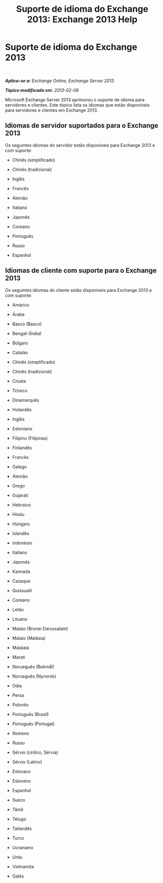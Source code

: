 ﻿---
title: 'Suporte de idioma do Exchange 2013: Exchange 2013 Help'
TOCTitle: Suporte de idioma do Exchange 2013
ms:assetid: 934686fb-53a2-4b13-aaf0-498e4011d61a
ms:mtpsurl: https://technet.microsoft.com/pt-br/library/Dd298152(v=EXCHG.150)
ms:contentKeyID: 50486141
ms.date: 05/22/2018
mtps_version: v=EXCHG.150
ms.translationtype: MT
---

# Suporte de idioma do Exchange 2013

 

_**Aplica-se a:** Exchange Online, Exchange Server 2013_

_**Tópico modificado em:** 2013-02-08_

Microsoft Exchange Server 2013 aprimorou o suporte de idioma para servidores e clientes. Este tópico lista os idiomas que estão disponíveis para servidores e clientes em Exchange 2013.

## Idiomas de servidor suportados para o Exchange 2013

Os seguintes idiomas do servidor estão disponíveis para Exchange 2013 e com suporte:

  - Chinês (simplificado)

  - Chinês (tradicional)

  - Inglês

  - Francês

  - Alemão

  - Italiano

  - Japonês

  - Coreano

  - Português

  - Russo

  - Espanhol

## Idiomas de cliente com suporte para o Exchange 2013

Os seguintes idiomas do cliente estão disponíveis para Exchange 2013 e com suporte:

  - Amárico

  - Árabe

  - Basco (Basco)

  - Bengali (Índia)

  - Búlgaro

  - Catalão

  - Chinês (simplificado)

  - Chinês (tradicional)

  - Croata

  - Tcheco

  - Dinamarquês

  - Holandês

  - Inglês

  - Estoniano

  - Filipino (Filipinas)

  - Finlandês

  - Francês

  - Galego

  - Alemão

  - Grego

  - Gujarati

  - Hebraico

  - Hindu

  - Húngaro

  - Islandês

  - Indonésio

  - Italiano

  - Japonês

  - Kannada

  - Cazaque

  - Quissuaíli

  - Coreano

  - Letão

  - Lituano

  - Malaio (Brunei Darussalam)

  - Malaio (Malásia)

  - Malaiala

  - Marati

  - Norueguês (Bokmål)

  - Norueguês (Nynorsk)

  - Odia

  - Persa

  - Polonês

  - Português (Brasil)

  - Português (Portugal)

  - Romeno

  - Russo

  - Sérvio (cirílico, Sérvia)

  - Sérvio (Latino)

  - Eslovaco

  - Esloveno

  - Espanhol

  - Sueco

  - Tâmil

  - Télugo

  - Tailandês

  - Turco

  - Ucraniano

  - Urdu

  - Vietnamita

  - Galês

